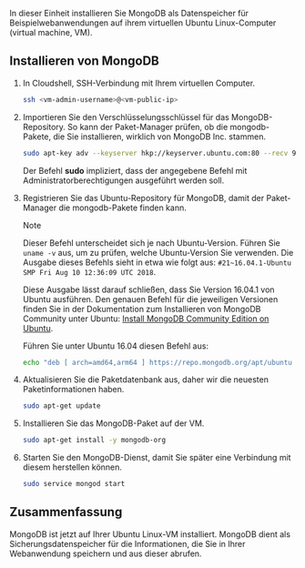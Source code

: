 In dieser Einheit installieren Sie MongoDB als Datenspeicher für Beispielwebanwendungen auf ihrem virtuellen Ubuntu Linux-Computer (virtual machine, VM).

## <a name="install-mongodb"></a>Installieren von MongoDB

1. In Cloudshell, SSH-Verbindung mit Ihrem virtuellen Computer.

    ```bash
    ssh <vm-admin-username>@<vm-public-ip>
    ```

1. Importieren Sie den Verschlüsselungsschlüssel für das MongoDB-Repository. So kann der Paket-Manager prüfen, ob die mongodb-Pakete, die Sie installieren, wirklich von MongoDB Inc. stammen.

    ```bash
    sudo apt-key adv --keyserver hkp://keyserver.ubuntu.com:80 --recv 9DA31620334BD75D9DCB49F368818C72E52529D4
    ```

    Der Befehl **sudo** impliziert, dass der angegebene Befehl mit Administratorberechtigungen ausgeführt werden soll.

1. Registrieren Sie das Ubuntu-Repository für MongoDB, damit der Paket-Manager die mongodb-Pakete finden kann.

    > [!NOTE]
    > Dieser Befehl unterscheidet sich je nach Ubuntu-Version. Führen Sie `uname -v` aus, um zu prüfen, welche Ubuntu-Version Sie verwenden.
    > Die Ausgabe dieses Befehls sieht in etwa wie folgt aus: `#21~16.04.1-Ubuntu SMP Fri Aug 10 12:36:09 UTC 2018`.
    >
    > Diese Ausgabe lässt darauf schließen, dass Sie Version 16.04.1 von Ubuntu ausführen.
    > Den genauen Befehl für die jeweiligen Versionen finden Sie in der Dokumentation zum Installieren von MongoDB Community unter Ubuntu: [Install MongoDB Community Edition on Ubuntu](https://docs.mongodb.com/manual/tutorial/install-mongodb-on-ubuntu/).

    Führen Sie unter Ubuntu 16.04 diesen Befehl aus:

    ```bash
    echo "deb [ arch=amd64,arm64 ] https://repo.mongodb.org/apt/ubuntu xenial/mongodb-org/4.0 multiverse" | sudo tee /etc/apt/sources.list.d/mongodb-org-4.0.list
    ```

1. Aktualisieren Sie die Paketdatenbank aus, daher wir die neuesten Paketinformationen haben.

    ```bash
    sudo apt-get update
    ```

1. Installieren Sie das MongoDB-Paket auf der VM.

    ```bash
    sudo apt-get install -y mongodb-org
    ```

1. Starten Sie den MongoDB-Dienst, damit Sie später eine Verbindung mit diesem herstellen können.

    ```bash
    sudo service mongod start
    ```

## <a name="summary"></a>Zusammenfassung

MongoDB ist jetzt auf Ihrer Ubuntu Linux-VM installiert. MongoDB dient als Sicherungsdatenspeicher für die Informationen, die Sie in Ihrer Webanwendung speichern und aus dieser abrufen.